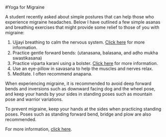 #Yoga for Migraine

A student recently asked about simple postures that can help those who experience migraine headaches. Below I have outlined a few simple asanas and breathing exercises that might provide some relief to those of you with migraine:

1. Ujjayi breathing to calm the nervous system. [Click here](http://www.yogajournal.com/article/practice-section/what-is-ujjayi/) for more information.
2. Practice gentle forward bends: (utanasana, balasana, and adho mukha swastikasana)
3. Practice viparta karani using a bolster. [Click here](http://www.yogajournal.com/pose/legs-up-the-wall-pose/) for more information.
4. Use an eye-pillow in savasana to help the muscles and nerves relax.
5. Meditate. I often recommend anapana.

When experiencing migraine, it is recommended to avoid deep forward bends and inversions such as downward facing dog and the wheel pose, and keep your hands by your sides in standing poses such as mountain pose and warrior variations.

To prevent migraine, keep your hands at the sides when practicing standing poses. Poses such as standing forward bend, bridge and plow are also recommended.

For more information, [click here](http://www.yogajournal.com/article/uncategorized/help-for-migraines/).

